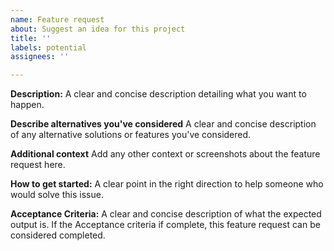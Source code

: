 ```yaml
---
name: Feature request
about: Suggest an idea for this project
title: ''
labels: potential
assignees: ''

---
```

**Description:**
A clear and concise description detailing what you want to happen.

**Describe alternatives you've considered**
A clear and concise description of any alternative solutions or features you've considered.

**Additional context**
Add any other context or screenshots about the feature request here.

**How to get started:**
A clear point in the right direction to help someone who would solve this issue.

**Acceptance Criteria:**
A clear and concise description of what the expected output is. If the Acceptance criteria if complete, this feature request can be considered completed.
